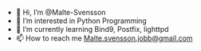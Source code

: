 - 👋 Hi, I’m @Malte-Svensson
- 👀 I’m interested in Python Programming
- 🌱 I’m currently learning Bind9, Postfix, lighttpd
- 📫 How to reach me Malte.svensson.jobb@gmail.com

